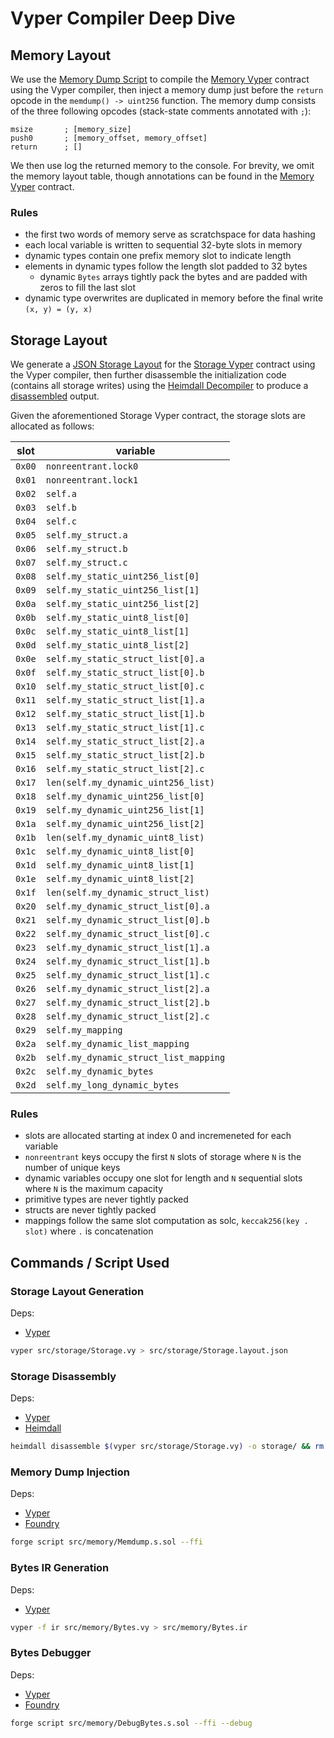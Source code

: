 # Vyper Compiler Deep Dive

## Memory Layout

We use the [Memory Dump Script](src/memory/Memdump.s.sol) to compile the
[Memory Vyper](src/memory/Memory.vy) contract using the Vyper compiler, then inject a memory dump
just before the `return` opcode in the `memdump() -> uint256` function. The memory dump consists of
the three following opcodes (stack-state comments annotated with `;`):

```
msize       ; [memory_size]
push0       ; [memory_offset, memory_offset]
return      ; []
```

We then use log the returned memory to the console. For brevity, we omit the memory layout table,
though annotations can be found in the [Memory Vyper](src/memory/Memory.vy) contract.

### Rules

- the first two words of memory serve as scratchspace for data hashing
- each local variable is written to sequential 32-byte slots in memory
- dynamic types contain one prefix memory slot to indicate length
- elements in dynamic types follow the length slot padded to 32 bytes
  - dynamic `Bytes` arrays tightly pack the bytes and are padded with zeros to fill the last slot
- dynamic type overwrites are duplicated in memory before the final write `(x, y) = (y, x)`

## Storage Layout

We generate a [JSON Storage Layout](src/storage/Storage.layout.json) for the
[Storage Vyper](src/storage/Storage.vy) contract using the Vyper compiler, then further disassemble
the initialization code (contains all storage writes) using the
[Heimdall Decompiler](https://github.com/jon-becker/heimdall-rs) to produce a
[disassembled](src/storage/Disassembled.asm) output.

Given the aforementioned Storage Vyper contract, the storage slots are allocated as follows:

| slot   | variable                              |
| ------ | ------------------------------------- |
| `0x00` | `nonreentrant.lock0`                  |
| `0x01` | `nonreentrant.lock1`                  |
| `0x02` | `self.a`                              |
| `0x03` | `self.b`                              |
| `0x04` | `self.c`                              |
| `0x05` | `self.my_struct.a`                    |
| `0x06` | `self.my_struct.b`                    |
| `0x07` | `self.my_struct.c`                    |
| `0x08` | `self.my_static_uint256_list[0]`      |
| `0x09` | `self.my_static_uint256_list[1]`      |
| `0x0a` | `self.my_static_uint256_list[2]`      |
| `0x0b` | `self.my_static_uint8_list[0]`        |
| `0x0c` | `self.my_static_uint8_list[1]`        |
| `0x0d` | `self.my_static_uint8_list[2]`        |
| `0x0e` | `self.my_static_struct_list[0].a`     |
| `0x0f` | `self.my_static_struct_list[0].b`     |
| `0x10` | `self.my_static_struct_list[0].c`     |
| `0x11` | `self.my_static_struct_list[1].a`     |
| `0x12` | `self.my_static_struct_list[1].b`     |
| `0x13` | `self.my_static_struct_list[1].c`     |
| `0x14` | `self.my_static_struct_list[2].a`     |
| `0x15` | `self.my_static_struct_list[2].b`     |
| `0x16` | `self.my_static_struct_list[2].c`     |
| `0x17` | `len(self.my_dynamic_uint256_list)`   |
| `0x18` | `self.my_dynamic_uint256_list[0]`     |
| `0x19` | `self.my_dynamic_uint256_list[1]`     |
| `0x1a` | `self.my_dynamic_uint256_list[2]`     |
| `0x1b` | `len(self.my_dynamic_uint8_list)`     |
| `0x1c` | `self.my_dynamic_uint8_list[0]`       |
| `0x1d` | `self.my_dynamic_uint8_list[1]`       |
| `0x1e` | `self.my_dynamic_uint8_list[2]`       |
| `0x1f` | `len(self.my_dynamic_struct_list)`    |
| `0x20` | `self.my_dynamic_struct_list[0].a`    |
| `0x21` | `self.my_dynamic_struct_list[0].b`    |
| `0x22` | `self.my_dynamic_struct_list[0].c`    |
| `0x23` | `self.my_dynamic_struct_list[1].a`    |
| `0x24` | `self.my_dynamic_struct_list[1].b`    |
| `0x25` | `self.my_dynamic_struct_list[1].c`    |
| `0x26` | `self.my_dynamic_struct_list[2].a`    |
| `0x27` | `self.my_dynamic_struct_list[2].b`    |
| `0x28` | `self.my_dynamic_struct_list[2].c`    |
| `0x29` | `self.my_mapping`                     |
| `0x2a` | `self.my_dynamic_list_mapping`        |
| `0x2b` | `self.my_dynamic_struct_list_mapping` |
| `0x2c` | `self.my_dynamic_bytes`               |
| `0x2d` | `self.my_long_dynamic_bytes`          |

### Rules

- slots are allocated starting at index 0 and incremeneted for each variable
- `nonreentrant` keys occupy the first `N` slots of storage where `N` is the number of unique keys
- dynamic variables occupy one slot for length and `N` sequential slots where `N` is the maximum capacity
- primitive types are never tightly packed
- structs are never tightly packed
- mappings follow the same slot computation as solc, `keccak256(key . slot)` where `.` is concatenation

## Commands / Script Used

### Storage Layout Generation

Deps:

- [Vyper](https://github.com/vyperlang/vyper)

```bash
vyper src/storage/Storage.vy > src/storage/Storage.layout.json
```

### Storage Disassembly

Deps:

- [Vyper](https://github.com/vyperlang/vyper)
- [Heimdall](https://github.com/jon-becker/heimdall-rs)

```bash
heimdall disassemble $(vyper src/storage/Storage.vy) -o storage/ && rm src/storage/bytecode.evm
```

### Memory Dump Injection

Deps:

- [Vyper](https://github.com/vyperlang/vyper)
- [Foundry](https://github.com/foundry-rs/foundry)

```bash
forge script src/memory/Memdump.s.sol --ffi
```

### Bytes IR Generation

Deps:

- [Vyper](https://github.com/vyperlang/vyper)

```bash
vyper -f ir src/memory/Bytes.vy > src/memory/Bytes.ir
```

### Bytes Debugger

Deps:

- [Vyper](https://github.com/vyperlang/vyper)
- [Foundry](https://github.com/foundry-rs/foundry)

```bash
forge script src/memory/DebugBytes.s.sol --ffi --debug
```

